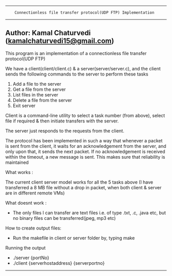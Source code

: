 --------------------------------------------------------------------------------------
		Connectionless file transfer protocol(UDP FTP) Implementation
---------------------------------------------------------------------------------------
Author: Kamal Chaturvedi (kamalchaturvedi15@gmail.com)
---------------------------------------------------------------------------------------
This program is an implementation of a connectionless file transfer protocol(UDP FTP)

We have a client(client/client.c) & a server(server/server.c), and the client sends the following commands to the server to perform these tasks

1. Add a file to the server
2. Get a file from the server
3. List files in the server
4. Delete a file from the server
5. Exit server

Client is a command-line utility to select a task number (from above), select file if required & then initiate transfers with the server.

The server just responds to the requests from the client.

The protocol has been implemented in such a way that whenever a packet is sent from the client, it waits for an acknowledgement from the server, and only upon that, it sends the next packet. If no acknowledgement is received within the timeout, a new message is sent. This makes sure that reliability is maintained

What works :

The current client server model works for all the 5 tasks above (I have transferred a 8 MB file without a drop in packet, when both client & server are in different remote VMs)

What doesnt work :

* The only files I can transfer are text files i.e. of type .txt, .c, .java etc, but no binary files can be transferred(jpeg, mp3 etc)

How to create output files:

* Run the makefile in client or server folder by, typing
	make

Running the output

* ./server {portNo}
* ./client {serverhostaddress} {serverportno}

-------------------------------------------------------------------------------------------
